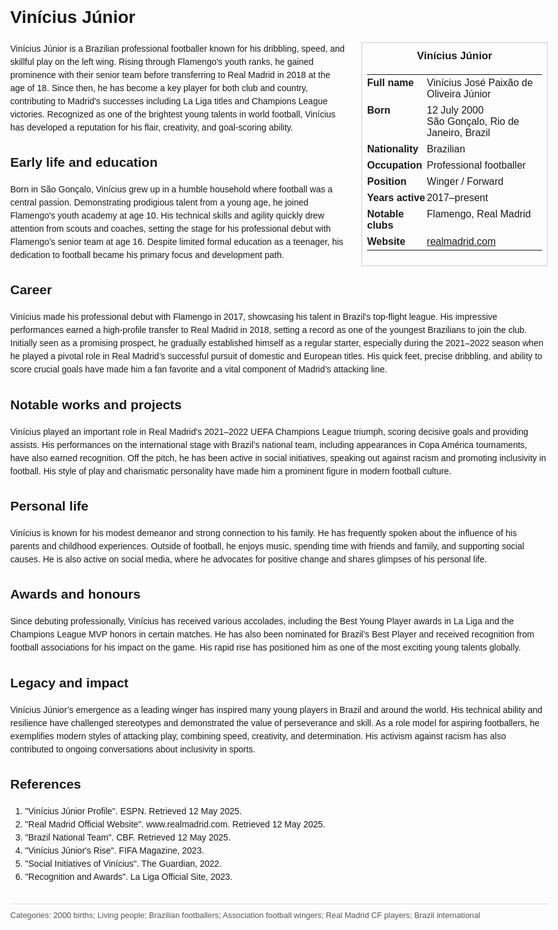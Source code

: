 <!DOCTYPE html>
<html>
<head>
  <title>Vinícius Júnior – Profile</title>
  <style>
    body { font-family: Arial, sans-serif; margin: 2rem auto; max-width: 960px; line-height: 1.5; }
    aside.infobox { float: right; width: 280px; margin: 0 0 1rem 1.5rem; border: 1px solid #ccc; padding: 0.5rem; font-size: 0.9rem; }
    aside.infobox h3 { text-align: center; margin-top: 0; }
    aside.infobox table { width: 100%; border-collapse: collapse; }
    aside.infobox td { padding: 0.25rem 0; vertical-align: top; }
    h1 { margin-top: 0; }
    footer.categories { font-size: 0.8rem; color: #555; border-top: 1px solid #ddd; padding-top: 0.5rem; margin-top: 2rem; }
  </style>
</head>
<body>
  <h1>Vinícius Júnior</h1>
  <aside class="infobox">
    <h3>Vinícius Júnior</h3>
    <table>
      <tr><td><strong>Full name</strong></td><td>Vinícius José Paixão de Oliveira Júnior</td></tr>
      <tr><td><strong>Born</strong></td><td>12 July 2000<br>São Gonçalo, Rio de Janeiro, Brazil</td></tr>
      <tr><td><strong>Nationality</strong></td><td>Brazilian</td></tr>
      <tr><td><strong>Occupation</strong></td><td>Professional footballer</td></tr>
      <tr><td><strong>Position</strong></td><td>Winger / Forward</td></tr>
      <tr><td><strong>Years active</strong></td><td>2017–present</td></tr>
      <tr><td><strong>Notable clubs</strong></td><td>Flamengo, Real Madrid</td></tr>
      <tr><td><strong>Website</strong></td><td><a href="https://www.realmadrid.com/en/football/squad/vinicius-junior">realmadrid.com</a></td></tr>
    </table>
  </aside>
  <p>Vinícius Júnior is a Brazilian professional footballer known for his dribbling, speed, and skillful play on the left wing. Rising through Flamengo's youth ranks, he gained prominence with their senior team before transferring to Real Madrid in 2018 at the age of 18. Since then, he has become a key player for both club and country, contributing to Madrid's successes including La Liga titles and Champions League victories. Recognized as one of the brightest young talents in world football, Vinícius has developed a reputation for his flair, creativity, and goal-scoring ability.</p>
  
  <h2>Early life and education</h2>
  <p>Born in São Gonçalo, Vinícius grew up in a humble household where football was a central passion. Demonstrating prodigious talent from a young age, he joined Flamengo's youth academy at age 10. His technical skills and agility quickly drew attention from scouts and coaches, setting the stage for his professional debut with Flamengo’s senior team at age 16. Despite limited formal education as a teenager, his dedication to football became his primary focus and development path.</p>
  
  <h2>Career</h2>
  <p>Vinícius made his professional debut with Flamengo in 2017, showcasing his talent in Brazil's top-flight league. His impressive performances earned a high-profile transfer to Real Madrid in 2018, setting a record as one of the youngest Brazilians to join the club. Initially seen as a promising prospect, he gradually established himself as a regular starter, especially during the 2021–2022 season when he played a pivotal role in Real Madrid’s successful pursuit of domestic and European titles. His quick feet, precise dribbling, and ability to score crucial goals have made him a fan favorite and a vital component of Madrid’s attacking line.</p>
  
  <h2>Notable works and projects</h2>
  <p>Vinícius played an important role in Real Madrid's 2021–2022 UEFA Champions League triumph, scoring decisive goals and providing assists. His performances on the international stage with Brazil’s national team, including appearances in Copa América tournaments, have also earned recognition. Off the pitch, he has been active in social initiatives, speaking out against racism and promoting inclusivity in football. His style of play and charismatic personality have made him a prominent figure in modern football culture.</p>
  
  <h2>Personal life</h2>
  <p>Vinícius is known for his modest demeanor and strong connection to his family. He has frequently spoken about the influence of his parents and childhood experiences. Outside of football, he enjoys music, spending time with friends and family, and supporting social causes. He is also active on social media, where he advocates for positive change and shares glimpses of his personal life.</p>
  
  <h2>Awards and honours</h2>
  <p>Since debuting professionally, Vinícius has received various accolades, including the Best Young Player awards in La Liga and the Champions League MVP honors in certain matches. He has also been nominated for Brazil’s Best Player and received recognition from football associations for his impact on the game. His rapid rise has positioned him as one of the most exciting young talents globally.</p>
  
  <h2>Legacy and impact</h2>
  <p>Vinícius Júnior’s emergence as a leading winger has inspired many young players in Brazil and around the world. His technical ability and resilience have challenged stereotypes and demonstrated the value of perseverance and skill. As a role model for aspiring footballers, he exemplifies modern styles of attacking play, combining speed, creativity, and determination. His activism against racism has also contributed to ongoing conversations about inclusivity in sports.</p>
  
  <h2>References</h2>
  <ol>
    <li>"Vinícius Júnior Profile". ESPN. Retrieved 12 May 2025.</li>
    <li>"Real Madrid Official Website". www.realmadrid.com. Retrieved 12 May 2025.</li>
    <li>"Brazil National Team". CBF. Retrieved 12 May 2025.</li>
    <li>"Vinícius Júnior's Rise". FIFA Magazine, 2023.</li>
    <li>"Social Initiatives of Vinícius". The Guardian, 2022.</li>
    <li>"Recognition and Awards". La Liga Official Site, 2023.</li>
  </ol>
  
  <footer class="categories">Categories: 2000 births; Living people; Brazilian footballers; Association football wingers; Real Madrid CF players; Brazil international